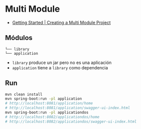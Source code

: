# Multi Module

- [Getting Started | Creating a Multi Module Project](https://spring.io/guides/gs/multi-module)

## Módulos

```
└── library
└── application
```

- `library` produce un jar pero no es una aplicación
- `application` tiene a `library` como dependencia

## Run

```sh
mvn clean install
mvn spring-boot:run -pl application
# http://localhost:8081/application/home
# http://localhost:8081/application/swagger-ui-index.html
mvn spring-boot:run -pl applicationdos
# http://localhost:8082/applicationdos/home
# http://localhost:8082/applicationdos/swagger-ui-index.html
```